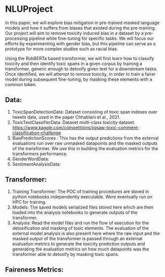 # NLUProject
In this paper, we will explore bias mitigation in pre-trained masked language models and how it suffers from biases that existed during the pre-training. Our project will aim to remove toxicity induced bias in a dataset by a pre-processing pipeline while fine-tuning for specific tasks. We will focus our efforts by experimenting with gender bias, but this pipeline can serve as a prototype for more complex studies such as racial bias.

Using the RobBERTa based transformer, we will first learn how to classify toxicity and then identify toxic spans in a given corpus by training a transformer, generic enough to detoxify given text for a  downstream tasks.  Once identified, we will attempt to remove toxicity, in order to train a fairer model during subsequent fine-tuning, by masking these elements with a common token.

## Data:
1. ToxicSpanDetectionData: Dataset consisting of toxic span indexes over tweets data, used in the paper Chhablani et al., 2021.
2. ToxicTextClassifierData: Dataset multi-class toxicity dataset. https://www.kaggle.com/competitions/jigsaw-toxic-comment-classification-challenge
3. BiasPredictionScores : This has the output predictions from the external evaluations run over raw unmasked datapoints and the masked outputs of the transformer. We use this in building the evaluation metrics for the transformers performance.
4. GenderWordData: 
5. SentimentAnalysisData:

## Transformer: 
1. Training Transformer: The POC of training procedures are stored in python notebooks independently executable. Were eventually run on HPC for training.
2. Models: The saved models serialized files stored here which are then loaded into the analysis notebooks to generate outputs of the transformer.
3. Analysis: Read the model files and run the flow of execution for the detoxification and masking of toxic elements. The evaluation of the external model analysis is also present here where the raw input and the masked output of the transformer is passed through an external evaluation metrics to generate the toxicity prediction outputs and generating the evaluation metrics on how much datapoints was the transformer able to detoxify by masking toxic spans.

## Faireness Metrics:

